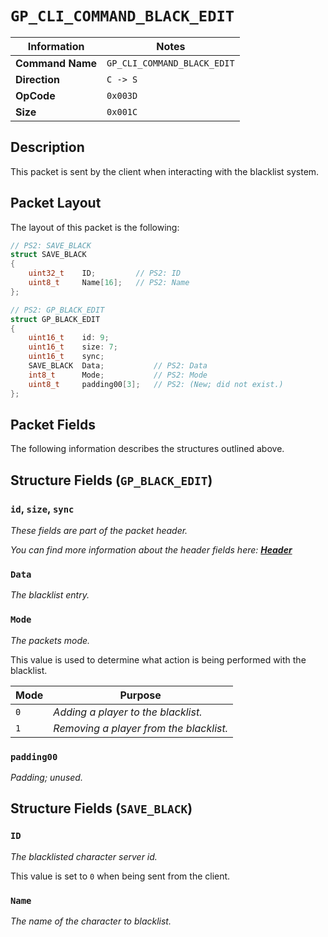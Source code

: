 # `GP_CLI_COMMAND_BLACK_EDIT`

| Information               | Notes |
|---                        |---    |
| **Command Name**          | `GP_CLI_COMMAND_BLACK_EDIT` |
| **Direction**             | `C -> S` |
| **OpCode**                | `0x003D` |
| **Size**                  | `0x001C` |

## Description

This packet is sent by the client when interacting with the blacklist system.

## Packet Layout

The layout of this packet is the following:

```cpp
// PS2: SAVE_BLACK
struct SAVE_BLACK
{
    uint32_t    ID;         // PS2: ID
    uint8_t     Name[16];   // PS2: Name
};

// PS2: GP_BLACK_EDIT
struct GP_BLACK_EDIT
{
    uint16_t    id: 9;
    uint16_t    size: 7;
    uint16_t    sync;
    SAVE_BLACK  Data;           // PS2: Data
    int8_t      Mode;           // PS2: Mode
    uint8_t     padding00[3];   // PS2: (New; did not exist.)
};
```

## Packet Fields

The following information describes the structures outlined above.

## Structure Fields (`GP_BLACK_EDIT`)

### `id`, `size`, `sync`

_These fields are part of the packet header._

_You can find more information about the header fields here: [**Header**](/world/HEADER.md)_

### `Data`

_The blacklist entry._

### `Mode`

_The packets mode._

This value is used to determine what action is being performed with the blacklist.

| Mode | Purpose |
| --- | --- |
| `0` | _Adding a player to the blacklist._ |
| `1` | _Removing a player from the blacklist._ |

### `padding00`

_Padding; unused._

## Structure Fields (`SAVE_BLACK`)

### `ID`

_The blacklisted character server id._

This value is set to `0` when being sent from the client.

### `Name`

_The name of the character to blacklist._
